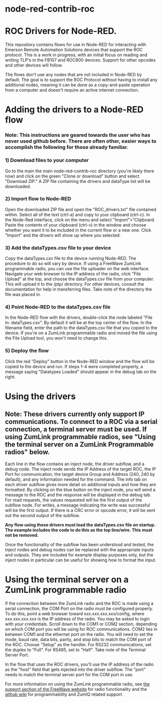 # node-red-contrib-roc
# ROC Drivers for Node-RED.

This repository contains flows for use in Node-RED for interacting with Emerson Remote Automation Solutions devices that support the ROC protocol. This is a work in progress, with an initial focus on reading and writing TLP's in the FB107 and ROC800 devices. Support for other opcodes and other devices will follow.

The flows don't use any nodes that are not included in Node-RED by default. The goal is to support the ROC Protocol without having to install any additional nodes, meaning it can be done as a copy-and-paste operation from a computer and doesn't require an active internet connection.

# Adding the drivers to a Node-RED flow
### Note: This instructions are geared towards the user who has never used github before. There are often other, easier ways to accomplish the following for those already familiar.
### 1) Download files to your computer
Go to the main the main node-red-contrib-roc directory (you're likely there now) and click on the green "Clone or download" button and select "Download ZIP." A ZIP file containing the drivers and dataType list will be downloaded. 

### 2) Import flow to Node-RED
Open the downloaded ZIP file and open the "ROC_drivers.txt" file contained within. Select all of the text (ctrl-a) and copy to your clipboard (ctrl-c). In the Node-Red interface, click on the menu and select "Import">"Clipboard. Paste the contents of your clipboard (ctrl-v) in the window and choose whether you want it to be included in the current flow or a new one. Click "Import" and the drivers will show up where you selected.

### 3) Add the dataTypes.csv file to your device
Copy the dataTypes.csv file to the device running Node-RED. The procedure to do so will vary by device. If using a FreeWave ZumLink programmable radio, you can use the file uploader on the web interface. Navigate your web browser to the IP address of the radio, click "File Upload" at the top, and choose the dataTypes.csv file from your computer. This will upload it to the /ptp/ directory. For other devices, consult the documentation for help in transferring files. Take note of the directory the file was placed in.

### 4) Point Node-RED to the dataTypes.csv file
In the Node-RED flow with the drivers, double-click the node labeled "File In: dataTypes.csv". By default it will be at the top center of the flow. In the filename field, enter the path to the dataTypes.csv file that you copied to the device. If you're on a ZumLink programmable radio and moved the file using the File Upload tool, you won't need to change this.

### 5) Deploy the flow
Click the red "Deploy" button in the Node-RED window and the flow will be copied to the device and run. If steps 1-4 were completed properly, a message saying "Datatypes Loaded" should appear in the debug tab on the right.

# Using the drivers
## Note: These drivers currently only support IP communications. To connect to a ROC via a serial connection, a terminal server must be used. If using ZumLink programmable radios, see "Using the terminal server on a ZumLink Programmable radios" below.
[](./ROC_drivers.jpg)
Each line in the flow contains an inject node, the driver subflow, and a debug node. The inject node sends the IP Address of the target ROC, the IP Port for communication, the target device Group and Address (240, 240 by default), and any information needed for the command. The info tab on each driver subflow gives more detail on additional inputs and how they are formatted. By clicking on the blue button on the inject node, you will send a message to the ROC and the response will be displayed in the debug tab. For read requests, the values requested will be the first output of the subflow node. For writes, a message indicating the write was successful will be the first output. If there is a CRC error or opcode error, it will be sent out the second output of the subflow.

**Any flow using these drivers must load the dataTypes.csv file on startup. The example includes the code to do this as the top line/wire. This must not be removed.**

Once the functionality of the subflow has been understood and tested, the inject nodes and debug nodes can be replaced with the appropriate inputs and outputs. They are included for example display purposes only, but the inject nodes in particular can be useful for showing how to format the input.

# Using the terminal server on a ZumLink programmable radio
If the connection between the ZumLink radio and the ROC is made using a serial connection, the COM Port on the radio must be configured properly. To do this, point a web browser toward xxx.xxx.xxx.xxx/config, where xxx.xxx.xxx.xxx is the IP address of the radio. You may be asked to login with your credentials. Scroll down to the COM1 or COM2 section, depending on which COM port you will be using for ROC communications. COM2 lies in between COM1 and the ethernet port on the radio. You will need to set the mode, baud rate, data bits, parity, and stop bits to match the COM port of the ROC. Choose "Setup" as the handler. For RS232 communications, set the duplex to "Full". For RS485, set to "Half". Take note of the Terminal Server Port.

In the flow that uses the ROC drivers, you'll use the IP address of the radio as the "host" field that gets injected into the driver subflow. The "port" needs to match the terminal server port for the COM port in use.

For more information on using the ZumLink programmable radio, see [the support section of the FreeWave website](www.freewave.com/support) for radio functionality and the [github wiki](https://github.com/FreeWaveTechnologies/ZumIQ/wiki) for programmability and ZumIQ related support.
